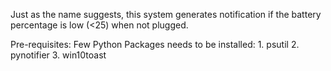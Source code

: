 Just as the name suggests, this system generates notification if the battery percentage is low (<25) when not plugged.


Pre-requisites:
Few Python Packages needs to be installed: 
    1. psutil
    2. pynotifier
    3. win10toast

